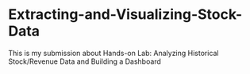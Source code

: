 # Extracting-and-Visualizing-Stock-Data
This is my submission about Hands-on Lab: Analyzing Historical Stock/Revenue Data and Building a Dashboard
